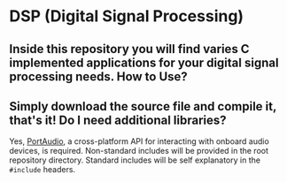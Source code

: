DSP (Digital Signal Processing)
===============================
Inside this repository you will find varies C implemented applications for your digital signal processing needs.
How to Use?
---------------
Simply download the source file and compile it, that's it!
Do I need additional libraries?
-----------------------------
Yes, [PortAudio][1], a cross-platform API for interacting with onboard audio devices, is required. Non-standard includes will be provided in the root repository directory. Standard includes will be self explanatory in the `#include` headers.


[1]: http://www.portaudio.com/ "PortAudio Mainpage"